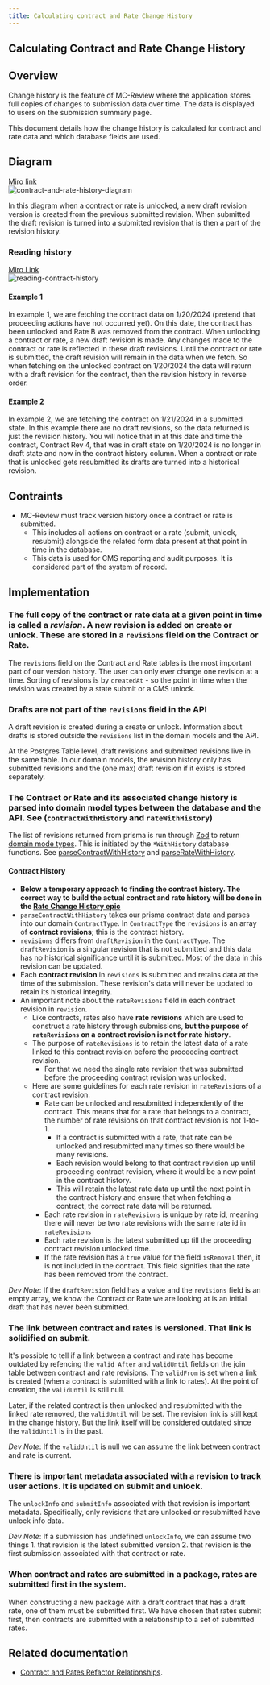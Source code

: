 ```yaml
---
title: Calculating contract and Rate Change History
---
```


## Calculating Contract and Rate Change History

## Overview
Change history is the feature of MC-Review where the application stores full copies of changes to submission data over time. The data is displayed to users on the submission summary page.

 This document details how the change history is calculated for contract and rate data and which database fields are used.

## Diagram
[Miro link](https://miro.com/app/board/o9J_lS5oLDk=/?moveToWidget=3458764574794469060&cot=14)\
![contract-and-rate-history-diagram](../../.images/contract-and-rate-history-diagram.png)

In this diagram when a contract or rate is unlocked, a new draft revision version is created from the previous submitted revision. When submitted the draft revision is turned into a submitted revision that is then a part of the revision history.

### Reading history
[Miro Link](https://miro.com/app/board/o9J_lS5oLDk=/?moveToWidget=3458764574799194467&cot=14)\
![reading-contract-history](../../.images/read-contract-and-rate-history-diagram.png)

#### Example 1
In example 1, we are fetching the contract data on 1/20/2024 (pretend that proceeding actions have not occurred yet).
On this date, the contract has been unlocked and Rate B was removed from the contract.
When unlocking a contract or rate, a new draft revision is made. Any changes made to the contract or rate is reflected in these draft revisions.
Until the contract or rate is submitted, the draft revision will remain in the data when we fetch.
So when fetching on the unlocked contract on 1/20/2024 the data will return with a draft revision for the contract, then the revision history in reverse order.

#### Example 2
In example 2, we are fetching the contract on 1/21/2024 in a submitted state.
In this example there are no draft revisions, so the data returned is just the revision history.
You will notice that in at this date and time the contract, Contract Rev 4, that was in draft state on 1/20/2024 is no longer in draft state and now in the contract history column. When a contract or rate that is unlocked gets resubmitted its drafts are turned into a historical revision.

## Contraints
- MC-Review must track version history once a contract or rate is submitted.
    - This includes all actions on contract or a rate (submit, unlock, resubmit) alongside the related form data present at that point in time in the database.
    - This data is used for CMS reporting and audit purposes. It is considered part of the system of record.

## Implementation
### The full copy of the contract or rate  data at a given point in time is called a *revision*. A new revision is added on create or unlock. These are stored in a `revisions` field on the Contract or Rate.

The `revisions` field on the Contract and Rate tables is the most important part of our version history. The user can only ever change one revision at a time. Sorting of revisions is by `createdAt` - so the point in time when the revision was created by a state submit or a CMS unlock.

### Drafts are not part of the `revisions` field in the API

A draft revision is created during a create or unlock. Information about drafts is stored outside the `revisions` list in the domain models and the API.

At the Postgres Table level, draft revisions and submitted revisions live in the same table. In our domain models, the revision history only has submitted revisions and the (one max) draft revision if it exists is stored separately.

### The Contract or Rate and its associated change history is parsed into domain model types between the database and the API. See (`contractWithHistory` and `rateWithHistory`)

The list of revisions returned from prisma is run through [Zod](https://zod.dev/) to return [domain mode types](../../services/app-api/src/domain-models/contractAndRates). This is initiated by the `*WithHistory` database functions. See [parseContractWithHistory](../../services/app-api/src/postgres/contractAndRates/parseContractWithHistory.ts) and [parseRateWithHistory](../../services/app-api/src/postgres/contractAndRates/parseRateWithHistory.ts).

#### Contract History
- **Below a temporary approach to finding the contract history. The correct way to build the actual contract and rate history will be done in the [Rate Change History epic](https://qmacbis.atlassian.net/browse/MCR-3607)**
- `parseContractWithHistory` takes our prisma contract data and parses into our domain `ContractType`. In `ContractType` the `revisions` is an array of **contract** **revisions**; this is the contract history.
- `revisions` differs from `draftRevision` in the `ContractType`. The `draftRevision` is a singular revision that is not submitted and this data has no historical significance until it is submitted. Most of the data in this revision can be updated.
- Each **contract revision** in `revisions` is submitted and retains data at the time of the submission. These revision's data will never be updated to retain its historical integrity.
- An important note about the `rateRevisions` field in each contract revision in `revision`.
   - Like contracts, rates also have **rate revisions** which are used to construct a rate history through submissions, **but the purpose of `rateRevisions` on a contract revision is not for rate history**.
   - The purpose of `rateRevisions` is to retain the latest data of a rate linked to this contract revision before the proceeding contract revision.
     - For that we need the single rate revision that was submitted before the proceeding contract revision was unlocked.
   - Here are some guidelines for each rate revision in `rateRevisions` of a contract revision.
      - Rate can be unlocked and resubmitted independently of the contract. This means that for a rate that belongs to a contract, the number of rate revisions on that contract revision is not 1-to-1.
         - If a contract is submitted with a rate, that rate can be unlocked and resubmitted many times so there would be many revisions.
         - Each revision would belong to that contract revision up until proceeding contract revision, where it would be a new point in the contract history.
         - This will retain the latest rate data up until the next point in the contract history and ensure that when fetching a contract, the correct rate data will be returned.
      - Each rate revision in `rateRevisions` is unique by rate id, meaning there will never be two rate revisions with the same rate id in `rateRevisions`
      - Each rate revision is the latest submitted up till the proceeding contract revision unlocked time.
      - If the rate revision has a `true` value for the field `isRemoval` then, it is not included in the contract. This field signifies that the rate has been removed from the contract.

*Dev Note*: If the `draftRevision` field has a value and the `revisions` field is an empty array, we know the Contract or Rate we are looking at is an initial draft that has never been submitted.

### The link between contract and rates is versioned. That link is solidified on submit.

It's possible to tell if a link between a contract and rate has become outdated by refencing the `valid After` and `validUntil` fields on the join table between contract and rate revisions. The `validFrom` is set when a link is created (when a contract is submitted with a link to rates). At the point of creation, the `validUntil` is still null.

Later, if the related contract is then unlocked and resubmitted with the linked rate removed, the `validUntil` will be set. The revision link is still kept in the change history. But the link itself will be considered outdated since the `validUntil` is in the past.

*Dev Note*: If the `validUntil` is null we can assume the link between contract and rate is current.

### There is important metadata associated with a revision to track user actions. It is updated on submit and unlock.

The `unlockInfo` and `submitInfo` associated with that revision is important metadata. Specifically, only revisions that are unlocked or resubmitted have unlock info data.

*Dev Note*: If a submission has undefined `unlockInfo`, we can assume two things 1. that revision is the latest submitted version 2. that revision is the first submission associated with that contract or rate.

### When contract and rates are submitted in a package, rates are submitted first in the system.

When constructing a new package with a draft contract that has a draft rate, one of them must be submitted first. We have chosen that rates submit first, then contracts are submitted with a relationship to a set of submitted rates.

## Related documentation
- [Contract and Rates Refactor Relationships](./contract-rate-refactor-relationships.md).
